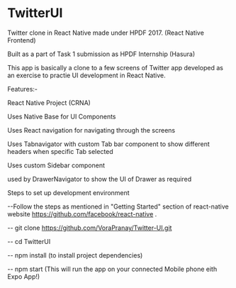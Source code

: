 # TwitterUI
Twitter clone in React Native made under HPDF 2017. (React Native Frontend)

Built as a part of Task 1 submission as HPDF Internship (Hasura)

This app is basically a clone to a few screens of Twitter app developed as an exercise to practie UI development in React Native. 

Features:-

React Native Project (CRNA) 

Uses Native Base for UI Components

Uses React navigation for navigating through the screens

Uses Tabnavigator with custom Tab bar component to show different headers when specific Tab selected 

Uses custom Sidebar component 

used by DrawerNavigator to show the UI of Drawer as required


Steps to set up development environment

--Follow the steps as mentioned in "Getting Started" section of react-native website https://github.com/facebook/react-native .


-- git clone https://github.com/VoraPranay/Twitter-UI.git

-- cd TwitterUI

-- npm install (to install project dependencies)

-- npm start (This will run the app on your connected Mobile phone eith Expo App!)
